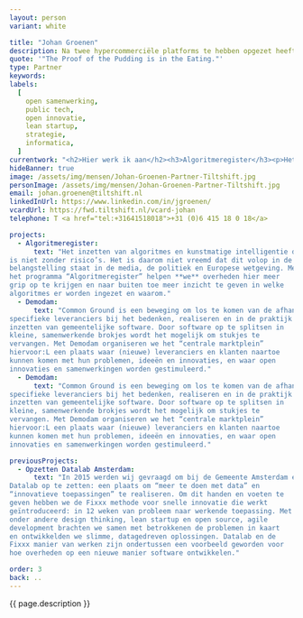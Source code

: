 ```yaml
---
layout: person
variant: white

title: "Johan Groenen"
description: Na twee hypercommerciële platforms te hebben opgezet heeft Johan zich bekeerd. Ondertussen is hij een bekend gezicht in public tech Nederland en fel voorvechter van open samenwerking in de publieke sector. Vanuit zijn startup achtergrond is hij nog altijd _brutally honest_ en uber-pragmatisch. Advies geeft hij gevraagd en ongevraagd, zowel op het niveau van de uitvoerders als op directieniveau — in begrijpelijke taal en overzichtelijke tekeningen. Hij is tevreden over zijn werk als iedereen weer hetzelfde doel voor ogen heeft.
quote: '"The Proof of the Pudding is in the Eating."'
type: Partner
keywords:
labels:
  [
    open samenwerking,
    public tech,
    open innovatie,
    lean startup,
    strategie,
    informatica,
  ]
currentwork: "<h2>Hier werk ik aan</h2><h3>Algoritmeregister</h3><p>Het inzetten van algoritmes en kunstmatige intelligentie door de overheid is niet zonder risico’s. Het is daarom niet vreemd dat dit volop in de belangstelling staat in de media, de politiek en Europese wetgeving. Met het programma “Algoritmeregister” helpen we overheden hier meer grip op te krijgen en naar buiten toe meer zicht te geven op welke algoritmes er worden ingezet en waarom.</p>"
hideBanner: true
image: /assets/img/mensen/Johan-Groenen-Partner-Tiltshift.jpg
personImage: /assets/img/mensen/Johan-Groenen-Partner-Tiltshift.jpg
email: johan.groenen@tiltshift.nl
linkedInUrl: https://www.linkedin.com/in/jgroenen/
vcardUrl: https://fwd.tiltshift.nl/vcard-johan
telephone: T <a href="tel:+31641518018">+31 (0)6 415 18 0 18</a>

projects:
  - Algoritmeregister:
      text: "Het inzetten van algoritmes en kunstmatige intelligentie door de overheid
is niet zonder risico’s. Het is daarom niet vreemd dat dit volop in de
belangstelling staat in de media, de politiek en Europese wetgeving. Met
het programma “Algoritmeregister” helpen **we** overheden hier meer
grip op te krijgen en naar buiten toe meer inzicht te geven in welke
algoritmes er worden ingezet en waarom."
  - Demodam:
      text: "Common Ground is een beweging om los te komen van de afhankelijk van
specifieke leveranciers bij het bedenken, realiseren en in de praktijk
inzetten van gemeentelijke software. Door software op te splitsen in
kleine, samenwerkende brokjes wordt het mogelijk om stukjes te
vervangen. Met Demodam organiseren we het “centrale marktplein”
hiervoor:L een plaats waar (nieuwe) leveranciers en klanten naartoe
kunnen komen met hun problemen, ideeën en innovaties, en waar open
innovaties en samenwerkingen worden gestimuleerd."
  - Demodam:
      text: "Common Ground is een beweging om los te komen van de afhankelijk van
specifieke leveranciers bij het bedenken, realiseren en in de praktijk
inzetten van gemeentelijke software. Door software op te splitsen in
kleine, samenwerkende brokjes wordt het mogelijk om stukjes te
vervangen. Met Demodam organiseren we het “centrale marktplein”
hiervoor:L een plaats waar (nieuwe) leveranciers en klanten naartoe
kunnen komen met hun problemen, ideeën en innovaties, en waar open
innovaties en samenwerkingen worden gestimuleerd."

previousProjects:
  - Opzetten Datalab Amsterdam:
      text: "In 2015 werden wij gevraagd om bij de Gemeente Amsterdam een
Datalab op te zetten: een plaats om “meer te doen met data” en
“innovatieve toepassingen” te realiseren. Om dit handen en voeten te
geven hebben we de Fixxx methode voor snelle innovatie die werkt
geïntroduceerd: in 12 weken van probleem naar werkende toepassing. Met
onder andere design thinking, lean startup en open source, agile
development brachten we samen met betrokkenen de problemen in kaart
en ontwikkelden we slimme, datagedreven oplossingen. Datalab en de
Fixxx manier van werken zijn ondertussen een voorbeeld geworden voor
hoe overheden op een nieuwe manier software ontwikkelen."

order: 3
back: ..
---
```


{{ page.description }}
